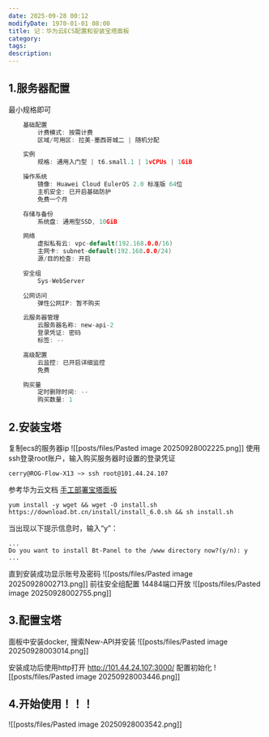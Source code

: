 ```yaml
---
date: 2025-09-28 00:12
modifyDate: 1970-01-01 08:00
title: 记：华为云ECS配置和安装宝塔面板
category:
tags:
description:
---
```


## 1.服务器配置
最小规格即可
```c
    基础配置
        计费模式: 按需计费
        区域/可用区: 拉美-墨西哥城二 | 随机分配 

    实例
        规格: 通用入门型 | t6.small.1 | 1vCPUs | 1GiB 

    操作系统
        镜像: Huawei Cloud EulerOS 2.0 标准版 64位
        主机安全: 已开启基础防护
        免费一个月

    存储与备份
        系统盘: 通用型SSD, 10GiB 

    网络
        虚拟私有云: vpc-default(192.168.0.0/16)
        主网卡: subnet-default(192.168.0.0/24)
        源/目的检查: 开启

    安全组
        Sys-WebServer

    公网访问
        弹性公网IP: 暂不购买 

    云服务器管理
        云服务器名称: new-api-2
        登录凭证: 密码
        标签: --

    高级配置
        云监控: 已开启详细监控
        免费

    购买量
        定时删除时间: --
        购买数量: 1 
```

## 2.安装宝塔
复制ecs的服务器ip
![[posts/files/Pasted image 20250928002225.png]]
使用ssh登录root账户，输入购买服务器时设置的登录凭证
```shell
cerry@ROG-Flow-X13 ~> ssh root@101.44.24.107
```

参考华为云文档 [手工部署宝塔面板](https://support.huaweicloud.com/bestpractice-ecs/zh-cn_topic_0178996061.html)
```shell
yum install -y wget && wget -O install.sh https://download.bt.cn/install/install_6.0.sh && sh install.sh
```
当出现以下提示信息时，输入“y”：
```shell
...
Do you want to install Bt-Panel to the /www directory now?(y/n): y
...
```
直到安装成功显示账号及密码
![[posts/files/Pasted image 20250928002713.png]]
前往安全组配置 14484端口开放
![[posts/files/Pasted image 20250928002755.png]]

## 3.配置宝塔
面板中安装docker, 搜索New-API并安装
![[posts/files/Pasted image 20250928003014.png]]

安装成功后使用http打开
http://101.44.24.107:3000/
配置初始化
![[posts/files/Pasted image 20250928003446.png]]

## 4.**开始使用！！！**
![[posts/files/Pasted image 20250928003542.png]]